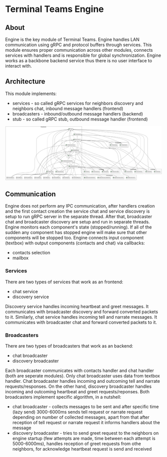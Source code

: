 # Terminal Teams Engine
## About
Engine is the key module of Terminal Teams. Engine handles LAN communication using gRPC and protocol buffers through services. This module ensures proper communication across other modules, connects services with handlers and is responsible for global synchronization. Engine works as a backbone backend service thus there is no user interface to interact with.

## Architecture
This module implements:
- services - so called gRPC services for neighbors discovery and neighbors chat, inbound message handlers (frontend)
- broadcasters - inbound/outbound message handlers (backend)
- stub - so called gRPC stub, outbound message handler (frontend)

![TTEngine](./doc/TTEngine.svg)

## Communication
Engine does not perform any IPC communication, after handlers creation and the first contact creation the service chat and service discovery is setup to run gRPC server in the separate thread. After that, broadcaster chat and broadcaster discovery are setup and run in separate threads. Engine monitors each component's state (stopped/running). If all of the sudden any component has stopped engine will make sure that other components will be stopped too. Engine connects input component (textbox) with output components (contacts and chat) via callbacks:
- contacts selection
- mailbox

### Services
There are two types of services that work as an frontend:
- chat service
- discovery service

Discovery service handles incoming heartbeat and greet messages. It communicates with broadcaster discovery and forward converted packets to it. Similarly, chat service handles incoming tell and narrate messages. It communicates with broadcaster chat and forward converted packets to it.

### Broadcasters
There are two types of broadcasters that work as an backend:
- chat broadcaster
- discovery broadcaster

Each broadcaster communicates with contacts handler and chat handler (both are seperate modules). Only chat broadcaster uses data from textbox handler. Chat broadcaster handles incoming and outcoming tell and narrate requests/responses. On the other hand, discovery broadcaster handles incoming and outcoming heartbeat and greet requests/reponses. Both broadcasters implement specific algorithm, in a nutshell:
- chat broadcaster - collects messages to be sent and after specific time (lazy send) 3000-6000ms sends tell request or narrate request depending on number of collected messages, apart from that after reception of tell request or narrate request it informs handlers about the message
- discovery broadcaster - tries to send greet request to the neighbors on engine startup (few attempts are made, time between each attempt is 5000-6000ms), handles reception of greet requests from othe neighbors, for acknowledge heartbeat request is send and received

